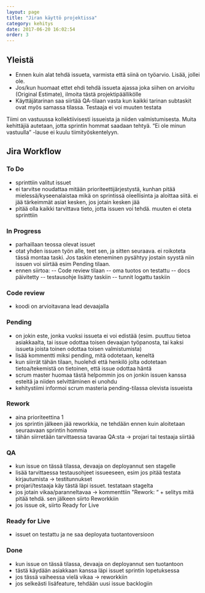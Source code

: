 ```yaml
---
layout: page
title: "Jiran käyttö projektissa"
category: kehitys
date: 2017-06-20 16:02:54
order: 3
---
```


## Yleistä

- Ennen kuin alat tehdä issueta, varmista että siinä on työarvio. Lisää, jollei ole.
- Jos/kun huomaat ettet ehdi tehdä issueta ajassa joka siihen on arvioitu (Original Estimate), ilmoita tästä projektipäällikölle
- Käyttäjätarinan saa siirtää QA-tilaan vasta kun kaikki tarinan subtaskit ovat myös samassa tilassa. Testaaja ei voi muuten testata

Tiimi on vastuussa kollektiivisesti issueista ja niiden valmistumisesta. Muita kehittäjiä autetaan, jotta sprintin hommat saadaan tehtyä. “Ei ole minun vastuulla” -lause ei kuulu tiimityöskentelyyn.

## Jira Workflow

### To Do
- sprinttiin valitut issuet
- ei tarvitse noudattaa mitään prioriteettijärjestystä, kunhan pitää mielessä/kyseenalaistaa mikä on sprintissä oleellisinta ja aloittaa siitä. ei jää tärkeimmät asiat kesken, jos jotain kesken jää
- pitää olla kaikki tarvittava tieto, jotta issuen voi tehdä. muuten ei oteta sprinttiin

### In Progress
- parhaillaan teossa olevat issuet
- otat yhden issuen työn alle, teet sen, ja sitten seuraava. ei roikoteta tässä montaa taski. Jos taskin eteneminen pysähtyy jostain syystä niin issuen voi siirtää esim Pending tilaan.
- ennen siirtoa:
-- Code review tilaan
-- oma tuotos on testattu
-- docs päivitetty
-- testausohje lisätty taskiin
-- tunnit logattu taskiin

### Code review
- koodi on arvioitavana lead devaajalla

### Pending
- on jokin este, jonka vuoksi issueta ei voi edistää (esim. puuttuu tietoa asiakkaalta, tai issue odottaa toisen devaajan työpanosta, tai kaksi issueta joista toinen odottaa toisen valmistumista)
- lisää kommentti miksi pending, mitä odotetaan, keneltä
- kun siirrät tähän tilaan, huolehdi että henkilö jolta odotetaan tietoa/tekemistä on tietoinen, että issue odottaa häntä
- scrum master huomaa tästä helpommin jos on jonkin issuen kanssa esteitä ja niiden selvittäminen ei unohdu
- kehitystiimi informoi scrum masteria pending-tilassa olevista issueista

### Rework
- aina prioriteettina 1
- jos sprintin jälkeen jää reworkkia, ne tehdään ennen kuin aloitetaan seuraavaan sprintin hommia
- tähän siirretään tarvittaessa tavaraa QA:sta -> projari tai testaaja siirtää

### QA
- kun issue on tässä tilassa, devaaja on deployannut sen stagelle
- lisää tarvittaessa testausohjeet issueeseen, esim jos pitää testata kirjautumista -> testitunnukset
- projari/testaaja käy tästä läpi issuet. testataan stagelta
- jos jotain vikaa/paranneltavaa -> kommenttiin "Rework: “ + selitys mitä pitää tehdä. sen jälkeen siirto Reworkkiin
- jos issue ok, siirto Ready for Live

### Ready for Live
- issuet on testattu ja ne saa deployata tuotantoversioon

### Done
- kun issue on tässä tilassa, devaaja on deployannut sen tuotantoon
- tästä käydään asiakkaan kanssa läpi issuet sprintin lopetuksessa
- jos tässä vaiheessa vielä vikaa -> reworkkiin
- jos selkeästi lisäfeature, tehdään uusi issue backlogiin